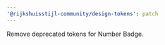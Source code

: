 ```yaml
---
'@rijkshuisstijl-community/design-tokens': patch
---
```


Remove deprecated tokens for Number Badge.
